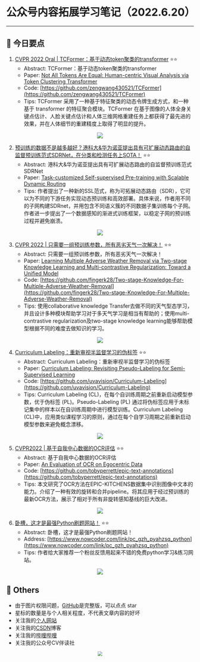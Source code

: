 # 公众号内容拓展学习笔记（2022.6.20）

------



## :paperclip:  今日要点

1. [CVPR 2022 Oral | TCFormer：基于动态token聚类的transformer](https://mp.weixin.qq.com/s/Yz-wrAqQAqm_TKlxjQa5xQ)         :star::star:
   - Abstract: TCFormer：基于动态token聚类的transformer
   - Paper: [Not All Tokens Are Equal: Human-centric Visual Analysis via Token Clustering Transformer](https://arxiv.org/abs/2204.08680)
   - Code: [https://github.com/zengwang430521/TCFormer](https://github.com/zengwang430521/TCFormer)
   - Tips:  TCFormer 采用了一种基于特征聚类的动态令牌生成方式，和一种基于 transformer 的特征聚合模块。TCFormer 在基于图像的人体全身关键点估计、人脸关键点估计和人体三维网格重建任务上都获得了最先进的效果，并在人体细节的重建精度上取得了明显的提升。

<div align=center><img src="https://mmbiz.qpic.cn/mmbiz_png/ibaXaPIy7jV0yac2ueIs1mAWEibY02eeskas0j6YPujgfoQvHEHO4FUhFNPhop0q3nch6B1z0rzxorXQqxWrHFdw/640?wx_fmt=png&wxfrom=5&wx_lazy=1&wx_co=1" style='zoom:100%'>
</div>


2. [预训练的数据不是越多越好？港科大&华为诺亚提出具有可扩展动态路由的自监督预训练范式SDRNet，在分类和检测任务上SOTA！](https://mp.weixin.qq.com/s/LwqDSQM0of2A0jVmLTjBXw)       :star::star:
   - Abstract:  港科大&华为诺亚提出具有可扩展动态路由的自监督预训练范式SDRNet
   - Paper: [Task-customized Self-supervised Pre-training with Scalable Dynamic Routing](https://www.aaai.org/AAAI22Papers/AAAI-12678.LiuZ.pdf)
   - Tips: 作者提出了一种新的SSL范式，称为可拓展动态路由（SDR），它可以为不同的下游任务实现动态预训练和高效部署。具体来说，作者用不同的子网构建SDRnet，并用包含不同语义簇的不同数据子集训练每个子网。作者进一步提出了一个数据感知的渐进式训练框架，以稳定子网的预训练过程并避免崩溃。

<div align=center><img src="https://mmbiz.qpic.cn/mmbiz_png/BJbRvwibeSTteWLH8JCqqxWhJ2E0EmtMPbfzBXLAxT0MKrRv7QNBWiaSxhHr7G7x5IjHlGHd2O0WYxibQiavsE3aDg/640?wx_fmt=png&wxfrom=5&wx_lazy=1&wx_co=1" style='zoom:100%'>
</div>

3. [CVPR 2022 | 只需要一组预训练参数，所有恶劣天气一次解决！](https://mp.weixin.qq.com/s/MnqgHMqGzA4c1kk6sI-IUg)       :star::star:
   - Abstract: 只需要一组预训练参数，所有恶劣天气一次解决！
   - Paper: [Learning Multiple Adverse Weather Removal via Two-stage Knowledge Learning and Multi-contrastive Regularization: Toward a Unified Model](https://openaccess.thecvf.com/content/CVPR2022/papers/Chen_Learning_Multiple_Adverse_Weather_Removal_via_Two-Stage_Knowledge_Learning_and_CVPR_2022_paper.pdf)
   - Code: [https://github.com/fingerk28/Two-stage-Knowledge-For-Multiple-Adverse-Weather-Removal](https://github.com/fingerk28/Two-stage-Knowledge-For-Multiple-Adverse-Weather-Removal)
   - Tips: 使用collaborative knowledge Transfer去做不同的天气型态学习，并且设计多种模块帮助学习对于多天气学习是相当有帮助的；使用multi-contrastive regularization及two-stage knowledge learning能够帮助模型根据不同的难度去做知识的学习。
<div align=center><img src="https://mmbiz.qpic.cn/mmbiz_jpg/yNnalkXE7oUTcHDKKYHb9oGRuP0tVic5MsWZRnvZuv45MsYkWt4E4NyJ63gIoSWV5upMUndFdFScqdue7G99WVQ/640?wx_fmt=jpeg&wxfrom=5&wx_lazy=1&wx_co=1" style='zoom:100%'>
</div>

4. [Curriculum Labeling：重新审视半监督学习的伪标签](https://mp.weixin.qq.com/s/xpJrqfJKdYuSoxn40dCSnQ)       :star::star:
   - Abstract: Curriculum Labeling：重新审视半监督学习的伪标签
   - Paper: [Curriculum Labeling: Revisiting Pseudo-Labeling for Semi-Supervised Learning](https://arxiv.org/abs/2001.06001)
   - Code: [https://github.com/uvavision/Curriculum-Labeling](https://github.com/uvavision/Curriculum-Labeling)
   - Tips: Curriculum Labeling (CL)，在每个自训练周期之前重新启动模型参数，优于伪标签 (PL)。Pseudo-Labeling (PL) 通过将伪标签应用于未标记集中的样本以在自训练周期中进行模型训练。Curriculum Labeling (CL)中，应用类似课程学习的原则，通过在每个自学习周期之前重新启动模型参数来避免概念漂移。

<div align=center><img src="https://mmbiz.qpic.cn/mmbiz_png/6wQyVOrkRNIZjOQSiaMtOQSVNWcpvNI3vxWWaIIN2EBHLJnTK86EpicrDpDiaHzrp9kic184icgTlpfvJ9aJQj3lgKg/640?wx_fmt=png&wxfrom=5&wx_lazy=1&wx_co=1" style='zoom:100%'>
</div>

5. [CVPR2022 | 基于自我中心数据的OCR评估](https://mp.weixin.qq.com/s/SByoUbGiomVpx5VvcrYk6Q)       :star::star:
   - Abstract: 基于自我中心数据的OCR评估
   - Paper: [An Evaluation of OCR on Egocentric Data](http://arxiv.org/pdf/2206.05496)
   - Code: [https://github.com/tobyperrett/epic-text-annotations](https://github.com/tobyperrett/epic-text-annotations)
   - Tips: 本文研究了OCR方法在EPIC-KITCHENS数据集中识别图像中文本的能力。介绍了一种有效的旋转和合并pipeline。将其应用于经过预训练的最新OCR方法，展示了相对于所有非旋转感知基线的巨大改进。

<div align=center><img src="https://mmbiz.qpic.cn/mmbiz_png/V2E1ll6kaTUgbicceq94yoZ60URa9RE0VWhMdqthjCsbBGcIjwicGnMELfHoodY42IFkO6I1lUpBQcPqJGCyzAww/640?wx_fmt=png&wxfrom=5&wx_lazy=1&wx_co=1" style='zoom:100%'>
</div>

6. [卧槽，这才是最强Python刷题网站！](https://mp.weixin.qq.com/s/9tMM9ysdtKgOgL_d_2gzNA)       :star::star:
   - Abstract: 卧槽，这才是最强Python刷题网站！
   - Address: [https://www.nowcoder.com/link/pc_gzh_pyahzsq_python](https://www.nowcoder.com/link/pc_gzh_pyahzsq_python)
   - Tips: 作者给大家推荐一个粉丝反馈用起来不错的免费python学习&练习网站。

<div align=center><img src="https://mmbiz.qpic.cn/mmbiz_png/SXE9StoF95O3o8X4eALeeTgpFL9Kjwk13dNL9QJrMyHXY7ntuIicJibjVRS41eJKpic8YgHT7UbuWibUUDLs5xb90Q/640?wx_fmt=png&wxfrom=5&wx_lazy=1&wx_co=1" style='zoom:100%'>
</div>




## :paperclip:  Others

- 由于图片权限问题，[GitHub](https://github.com/xiaoxuebajie/dairly_learning)是完整版，可以点点 star
- 星标的数量是与个人相关程度，不代表文章内容的好坏
- 关注我的[个人网站](http://www.cvbds.cn/)
- 关注我的[CSDN](https://blog.csdn.net/xiaoxuebajie)博客
- 关注我的[哔哩哔哩](https://space.bilibili.com/424394389)
- 关注我的公众号CV伴读社

<div align=center><img src="https://img-blog.csdnimg.cn/202005031406335.jpg" style='zoom:80%'>
</div>